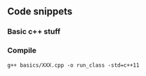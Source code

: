 ## Code snippets

### Basic c++ stuff


### Compile
```g++ basics/XXX.cpp -o run_class -std=c++11```